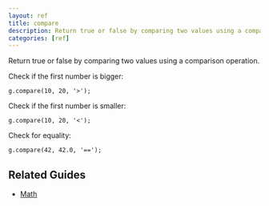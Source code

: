 ```yaml
---
layout: ref
title: compare
description: Return true or false by comparing two values using a comparison operation.
categories: [ref]
---
```

Return true or false by comparing two values using a comparison operation.

Check if the first number is bigger:

    g.compare(10, 20, '>');

Check if the first number is smaller:

    g.compare(10, 20, '<');

Check for equality:

    g.compare(42, 42.0, '==');

## Related Guides
- [Math](../guide/math.html)
